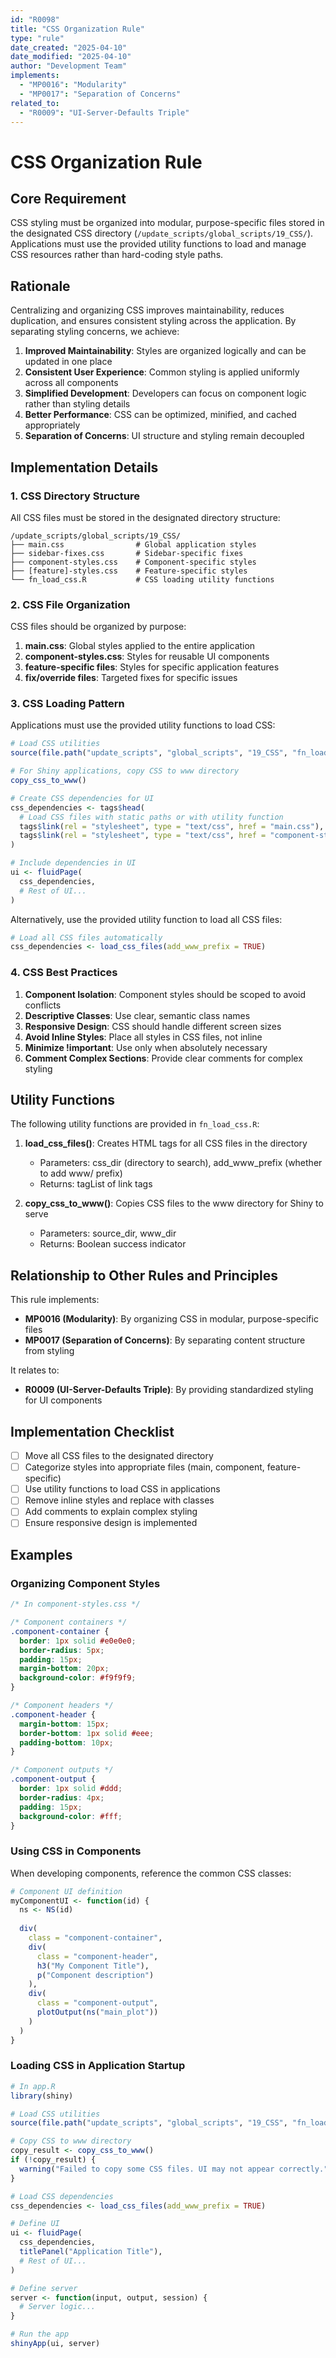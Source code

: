 ```yaml
---
id: "R0098"
title: "CSS Organization Rule"
type: "rule"
date_created: "2025-04-10"
date_modified: "2025-04-10"
author: "Development Team"
implements:
  - "MP0016": "Modularity"
  - "MP0017": "Separation of Concerns"
related_to:
  - "R0009": "UI-Server-Defaults Triple"
---
```


# CSS Organization Rule

## Core Requirement

CSS styling must be organized into modular, purpose-specific files stored in the designated CSS directory (`/update_scripts/global_scripts/19_CSS/`). Applications must use the provided utility functions to load and manage CSS resources rather than hard-coding style paths.

## Rationale

Centralizing and organizing CSS improves maintainability, reduces duplication, and ensures consistent styling across the application. By separating styling concerns, we achieve:

1. **Improved Maintainability**: Styles are organized logically and can be updated in one place
2. **Consistent User Experience**: Common styling is applied uniformly across all components
3. **Simplified Development**: Developers can focus on component logic rather than styling details
4. **Better Performance**: CSS can be optimized, minified, and cached appropriately
5. **Separation of Concerns**: UI structure and styling remain decoupled

## Implementation Details

### 1. CSS Directory Structure

All CSS files must be stored in the designated directory structure:

```
/update_scripts/global_scripts/19_CSS/
├── main.css                # Global application styles
├── sidebar-fixes.css       # Sidebar-specific fixes
├── component-styles.css    # Component-specific styles
├── [feature]-styles.css    # Feature-specific styles
└── fn_load_css.R           # CSS loading utility functions
```

### 2. CSS File Organization

CSS files should be organized by purpose:

1. **main.css**: Global styles applied to the entire application
2. **component-styles.css**: Styles for reusable UI components
3. **feature-specific files**: Styles for specific application features
4. **fix/override files**: Targeted fixes for specific issues

### 3. CSS Loading Pattern

Applications must use the provided utility functions to load CSS:

```r
# Load CSS utilities
source(file.path("update_scripts", "global_scripts", "19_CSS", "fn_load_css.R"))

# For Shiny applications, copy CSS to www directory
copy_css_to_www()

# Create CSS dependencies for UI
css_dependencies <- tags$head(
  # Load CSS files with static paths or with utility function
  tags$link(rel = "stylesheet", type = "text/css", href = "main.css"),
  tags$link(rel = "stylesheet", type = "text/css", href = "component-styles.css")
)

# Include dependencies in UI
ui <- fluidPage(
  css_dependencies,
  # Rest of UI...
)
```

Alternatively, use the provided utility function to load all CSS files:

```r
# Load all CSS files automatically
css_dependencies <- load_css_files(add_www_prefix = TRUE)
```

### 4. CSS Best Practices

1. **Component Isolation**: Component styles should be scoped to avoid conflicts
2. **Descriptive Classes**: Use clear, semantic class names
3. **Responsive Design**: CSS should handle different screen sizes
4. **Avoid Inline Styles**: Place all styles in CSS files, not inline
5. **Minimize !important**: Use only when absolutely necessary
6. **Comment Complex Sections**: Provide clear comments for complex styling

## Utility Functions

The following utility functions are provided in `fn_load_css.R`:

1. **load_css_files()**: Creates HTML tags for all CSS files in the directory
   - Parameters: css_dir (directory to search), add_www_prefix (whether to add www/ prefix)
   - Returns: tagList of link tags

2. **copy_css_to_www()**: Copies CSS files to the www directory for Shiny to serve
   - Parameters: source_dir, www_dir
   - Returns: Boolean success indicator

## Relationship to Other Rules and Principles

This rule implements:
- **MP0016 (Modularity)**: By organizing CSS in modular, purpose-specific files
- **MP0017 (Separation of Concerns)**: By separating content structure from styling

It relates to:
- **R0009 (UI-Server-Defaults Triple)**: By providing standardized styling for UI components

## Implementation Checklist

- [ ] Move all CSS files to the designated directory
- [ ] Categorize styles into appropriate files (main, component, feature-specific)
- [ ] Use utility functions to load CSS in applications
- [ ] Remove inline styles and replace with classes
- [ ] Add comments to explain complex styling
- [ ] Ensure responsive design is implemented

## Examples

### Organizing Component Styles

```css
/* In component-styles.css */

/* Component containers */
.component-container {
  border: 1px solid #e0e0e0;
  border-radius: 5px;
  padding: 15px;
  margin-bottom: 20px;
  background-color: #f9f9f9;
}

/* Component headers */
.component-header {
  margin-bottom: 15px;
  border-bottom: 1px solid #eee;
  padding-bottom: 10px;
}

/* Component outputs */
.component-output {
  border: 1px solid #ddd;
  border-radius: 4px;
  padding: 15px;
  background-color: #fff;
}
```

### Using CSS in Components

When developing components, reference the common CSS classes:

```r
# Component UI definition
myComponentUI <- function(id) {
  ns <- NS(id)
  
  div(
    class = "component-container",
    div(
      class = "component-header",
      h3("My Component Title"),
      p("Component description")
    ),
    div(
      class = "component-output",
      plotOutput(ns("main_plot"))
    )
  )
}
```

### Loading CSS in Application Startup

```r
# In app.R
library(shiny)

# Load CSS utilities
source(file.path("update_scripts", "global_scripts", "19_CSS", "fn_load_css.R"))

# Copy CSS to www directory
copy_result <- copy_css_to_www()
if (!copy_result) {
  warning("Failed to copy some CSS files. UI may not appear correctly.")
}

# Load CSS dependencies
css_dependencies <- load_css_files(add_www_prefix = TRUE)

# Define UI
ui <- fluidPage(
  css_dependencies,
  titlePanel("Application Title"),
  # Rest of UI...
)

# Define server
server <- function(input, output, session) {
  # Server logic...
}

# Run the app
shinyApp(ui, server)
```
